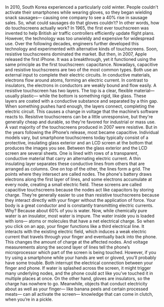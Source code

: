 In 2010, South Korea experienced a particularly cold winter. People couldn't activate their smartphones while wearing gloves, so they began wielding snack sausages— causing one company to see  a 40% rise in sausage sales. So, what could sausages do that gloves couldn’t? In other words,  how do touchscreens actually work? In 1965, the first ever touchscreen  was invented to help British air traffic controllers efficiently update flight plans. However, the technology was too unwieldy and expensive for widespread use. Over the following decades, engineers further developed this technology and experimented with alternative kinds of touchscreens. Soon, resistive touchscreens dominated the market. But then, in 2007, Apple released the first iPhone. It was a breakthrough, yet it functioned using the same principle as the first touchscreen: capacitance. Nowadays, capacitive and resistive  touchscreens are two of the most common types. Both use an external input  to complete their electric circuits. In conductive materials,  electrons flow around atoms, forming an electric current. In contrast to insulators, the electrons in conductors are weakly bound and flow easily. A resistive touchscreen has two layers. The top is a clear, flexible material— usually plastic— while the bottom is something rigid, like glass. These layers are coated  with a conductive substance and separated by a thin gap. When something pushes hard enough, the layers connect, completing the electric circuit. This causes a change in voltage  that the machine’s software reacts to. Resistive touchscreens can be a little unresponsive, but they're generally cheap and durable, so they're favored for industrial or mass use. A vast majority of the touchscreens produced in 2007 were resistive. But in the years following  the iPhone’s release, most became capacitive. Individual models vary,  but smartphone touchscreens today typically consist of a protective,  insulating glass exterior and an LCD screen at the bottom  that produces the images you see. Between the glass exterior  and the LCD screen are several sheets. One is lined with rows of a transparent, conductive material that carry an alternating  electric current. A thin insulating layer separates these conductive lines from others that are arranged as columns. One on top of the other,  the lines form a grid. The points where they intersect are called nodes. The phone's battery draws electrons along the first layer of lines, and some electrons accumulate  at every node, creating a small electric field. These screens are called  capacitive touchscreens because the nodes act like capacitors by storing charge. They’re generally easier to use than resistive touchscreens because they interact directly with your finger without the application of force. Your body is a great conductor and is constantly transmitting electric currents. Why? Because about 60% of you is water. Now, while chemically pure water  is an insulator, most water is impure. The water inside you is loaded with ions— atoms or molecules that have a net electrical charge. So when you click on an app, your finger functions like a third electrical line. It interacts with the existing electric field, which induces a weak electric current that travels through your finger and eventually back into the phone. This changes the amount of charge at the affected nodes. And voltage measurements along the second layer of lines tell the phone’s microprocessor which part of the screen is being touched. However, if you try using a smartphone while your hands are wet or gloved, you'll probably have some trouble. Both interrupt the electrical connection between your finger and phone. If water is splashed across the screen, it might trigger many underlying nodes, and the phone could act like you’ve  touched it in multiple places at once. On the other hand, gloves are insulators, so the charge has nowhere to go. Meanwhile, objects that conduct electricity about as well as your finger— like banana peels  and certain processed meats— can all activate the screen— knowledge that can come in clutch, when you’re in a pickle. 